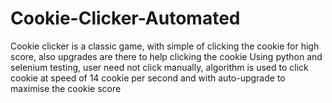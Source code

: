 # Cookie-Clicker-Automated
Cookie clicker is a classic game, with simple of clicking the cookie for high score, also upgrades are there to help clicking the cookie
Using python and selenium testing, user need not click manually, algorithm is used to click cookie at speed of 14 cookie per second and with auto-upgrade to maximise the cookie score
